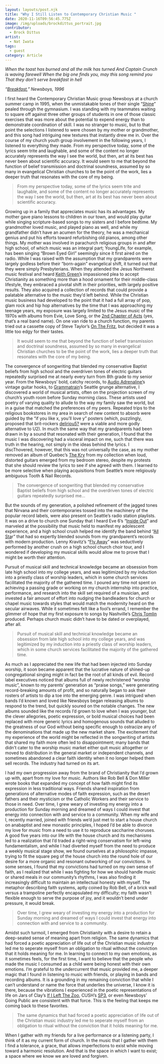```yaml
---
layout: layouts/post.njk
title: "Why I Still Listen to Contemporary Christian Music "
date: 2020-11-16T09:56:45.775Z
image: /img/uploads/brockdittus_portrait.jpg
contributor:
  - Brock Dittus
artist:
  - Nat Iwata
tags:
  - guest
category: Article
---
```

*When the toast has burned and all the milk has turned
And Captain Crunch is waving farewell
When the big one finds you, may this song remind you
That they don’t serve breakfast in hell*

*“[Breakfast](https://youtu.be/pNkrvcrpQhU),” Newsboys, 1996*

I first heard the Contemporary Christian Music group Newsboys at a church summer camp in 1995, when the unmistakable tones of their single “[Shine](https://youtu.be/m8y3IKarEVY)” pealed through the gymnasium. I was standing with my teammates waiting to square off against three other groups of students in one of those classic exercises that was more about the potential to expend energy than to demonstrate coordination of skill. I was no stranger to music, but to that point the selections I listened to were chosen by my mother or grandmother, and this song had intriguing new textures that instantly drew me in. Over the course of my church youth group involvement in the following years, I listened to everything they made. From my perspective today, some of the lyrics seem trite and laughable, and some of the content no longer accurately represents the way I see the world, but then, art at its best has never been about scientific accuracy. It would seem to me that beyond the function of belief transmission and doctrinal soundness, assumed by so many in evangelical Christian churches to be the point of the work, lies a deeper truth that resonates with the core of my being.

> From my perspective today, some of the lyrics seem trite and laughable, and some of the content no longer accurately represents the way I see the world, but then, art at its best has never been about scientific accuracy.

Growing up in a family that appreciates music has its advantages. My mother gave piano lessons to children in our town, and would play guitar while singing scripture-based songs to my sisters and I before bedtime. My grandmother loved music, and played piano as well, and while my grandfather didn’t have an acumen for the theory, he was a mechanical genius and put his efforts toward refurbishing old pianos, among other things. My mother was involved in parachurch religious groups in and after high school, of which music was an integral part; YoungLife, for example, has been singing “Brown Eyed Girl” seemingly since it first aired on the radio. While I was raised with the assumption that my grandparents were largely godless before their “born-again” evangelical shift, it turned out that they were simply Presbyterians. When they attended the Jesus Northwest music festival and heard [Keith Green’](https://youtu.be/UiS0qPqLK8c)s impassioned plea to accept Christianity as something more than a hood ornament for their middle-class lifestyle, they embraced a pivotal shift in their priorities, with largely positive results. They also acquired a collection of records that could provide a palatable alternative to the music they’d left behind. While the Christian music business had developed to the point that it had a full array of pop, glam rock and hip hop alternatives by the time that I was approaching my teenage years, my exposure was largely limited to the Jesus music of the 1970s with albums from Evie, Love Song, or the [2nd Chapter of Acts](https://youtu.be/G-hLSR5F4Y0) (yes, that’s a real band name). On one van ride to a church function, my parents tried out a cassette copy of Steve Taylor’s [On The Fritz](https://youtu.be/ohTBAp_m4GA), but decided it was a little too edgy for their tastes.

> It would seem to me that beyond the function of belief transmission and doctrinal soundness, assumed by so many in evangelical Christian churches to be the point of the work, lies a deeper truth that resonates with the core of my being.

The convergence of songwriting that blended my conservative Baptist beliefs from high school and the overdriven tones of electric guitars repeatedly surprised me at nearly every turn from 8th grade to my senior year. From the Newsboys’ bold, catchy records, to [Audio Adrenaline’](https://youtu.be/9SVahsiPQx8)s vintage guitar hooks, to [Grammatrain](https://youtu.be/WkpF-m1Ydl0)’s Seattle grunge alternative, I discovered a world of musical artists, often on the projection screen of my church’s youth room before Sunday morning class. These artists used poetry of varying quality to allude to the way my family saw the world, but in a guise that matched the preferences of my peers. Repeated trips to the religious bookstores in my area in search of new content to absorb were guided by the “if you like x, you’ll love y” posters (which, puzzlingly, proposed that brit-rockers [deliriou5?](< https://youtu.be/WlZ9tPPnZGw>) were a viable and more godly alternative to U2). In much the same way that my grandparents had been drawn in by a sound that resonated with their generation, I found that the music I was discovering had a visceral impact on me, such that there was truth in the hearing, not simply in the ideas behind the lyrics. I discThovered, however, that this was not universally the case, as my mother removed an album of Quebec’s [The Kry](https://youtu.be/oYtB9mRIIbU) from my collection when loud, distorted guitars emerged from my bedroom stereo, despite my protests that she should review the lyrics to see if she agreed with them. I learned to be more selective when playing acquisitions from Seattle’s more religiously ambiguous Tooth & Nail Records.

> The convergence of songwriting that blended my conservative Baptist beliefs from high school and the overdriven tones of electric guitars repeatedly surprised me...

But the sounds of my generation, a polished refinement of the jagged tones that Nirvana and their contemporaries tossed into the machinery of the popular record labels, were also present on Seattle’s radio station playlists. It was on a drive to church one Sunday that I heard Eve 6’s “[Inside Out](https://youtu.be/WkcQt-1j-SE)” and marveled at the possibility that music held to manifest my adolescent experience, and a high school crush helped me identify the band behind “[All Sta](https://youtu.be/N2QxDxzMGa8)r” that had so expertly blended sounds from my grandparent’s records with modern production. Lenny Kravitz’s “[Fly Away](https://youtu.be/S8xf_STggqs)” was seductively performed by another crush on a high school church choir tour, and I wondered if developing my musical skills would allow me to prove that I might be worth their attention.

Pursuit of musical skill and technical knowledge became an obsession from late high school into my college years, and was legitimized by my induction into a priestly class of worship leaders, which in some church services facilitated the majority of the gathered time. I poured any time not spent on achieving a passing grade or working on my church internship into practice, performance, and research into the skill set required of a musician, and invested a fair amount of effort into nudging the bandleaders for church or chapel music towards styles that would match the modernity heard on the secular airwaves. While it sometimes felt like a fool’s errand, I remember the glimmer of hope that my first exposure to songs by Nashville’s [Chris Tomlin](https://youtu.be/lPViExE4j-k) produced. Perhaps church music didn’t have to be dated or overplayed, after all.

> Pursuit of musical skill and technical knowledge became an obsession from late high school into my college years, and was legitimized by my induction into a priestly class of worship leaders, which in some church services facilitated the majority of the gathered time.

As much as I appreciated the new life that had been injected into Sunday worship, it soon became apparent that the lucrative nature of shined-up congregational singing might in fact be the root of all kinds of evil. Record label executives noticed that albums full of newly rechristened “worship music”, known to my parents’ generation as “praise songs,” were generating record-breaking amounts of profit, and so naturally began to ask their rosters of artists to dip a toe into the emerging genre. I was intrigued when bands I’d known and loved like Newsboys began releasing albums to respond to the trend, but quickly soured on the notable changes. The new albums sounded like the records I’d grown to love when I was younger, but the clever allegories, poetic expression, or bold musical choices had been replaced with more generic lyrics and homogenous sounds that alluded to the greatness of our God without being specific enough to ostracize any of the denominations that made up the new market share. The excitement that my experience of the world might be reflected in the songwriting of artists that shared my faith more often led to disappointment; many bands that didn’t cater to the worship music market either quit music altogether or moved to distribution in the general market or independent channels, and sometimes abandoned a clear faith identity when it no longer helped them sell records. The industry had turned on its art.

I had my own progression away from the brand of Christianity that I’d grown up with, apart from my love for music. Authors like Rob Bell & Don Miller wrote books that expanded my concept of how faith might find its expression in less traditional ways. Friends shared inspiration from generations of alternative modes of faith expression, such as the desert fathers and their mysticism or the Catholic Workers and their service to those in need. Over time, I grew weary of investing my energy into a production for Sunday morning and dreamed of ways I could invest that energy into connection with and service to a community. When my wife and I, recently married, joined with friends we’d just met to start a house church on anabaptist and new monastic principles, I hoped I’d be able to divorce my love for music from a need to use it to reproduce saccharine choruses.
A good five years into our life with the house church and its mechanisms led to a realization that I’d traded a right-wing conservatism for left-wing fundamentalism, and while I had diverted myself from the need to produce a weekly musical stage show, we found ourselves at a philosophic impasse, trying to fit the square peg of the house church into the round hole of our desire for a more organic and resonant outworking of our convictions. In some senses, I found that my convictions had turned on my own sense of faith, as I realized that while I was fighting for how we should handle music or shared meals in our community’s rhythms, I was also finding it increasingly difficult to maintain an intellectual honesty with myself. The metaphor describing faith systems, aptly coined by Rob Bell, of a brick wall versus a trampoline perfectly encapsulated my difficulty; my faith wasn’t flexible enough to serve the purpose of joy, and it wouldn’t bend under pressure, it would break.

> Over time, I grew weary of investing my energy into a production for Sunday morning and dreamed of ways I could invest that energy into connection with and service to a community.

Amidst such turmoil, I emerged from Christianity with a desire to retain a deep-seated sense of meaning apart from religion. The same dynamics that had forced a poetic appreciation of life out of the Christian music industry led me to seperate myself from an obligation to ritual without the conviction that it holds meaning for me. In learning to connect to my own emotions, as it sometimes feels, for the first time, I want to believe that the people who made the music I consumed as a child were being honest with their own emotions. I’m grateful to the undercurrent that music provided me, a deeper magic that I found in listening to music with friends, or playing in bands and recording albums. It is a grounding in my remaining conviction that while I can’t understand or name the force that underlies the universe, I know it is there, because the vibrations I experienced in the poetic representations of life on Jars of Clay’s [If I Left The Zoo](https://youtu.be/BNLcTWLcP8g), CUSH’s [SP3](https://youtu.be/i_VoFhLRaSA), or even Newsboys’ Going Public are consistent with that force. This is the feeling that keeps me coming back to these favorites.

> The same dynamics that had forced a poetic appreciation of life out of the Christian music industry led me to seperate myself from an obligation to ritual without the conviction that it holds meaning for me.

When I gather with my friends for a live performance or a listening party, I think of it as my current form of church. In the music that I gather with them I find a tolerance, a grace, that allows imperfections to exist while moving toward a harmonic resolution. And that is the space in which I want to exist; a space where we know we are loved and forgiven.
